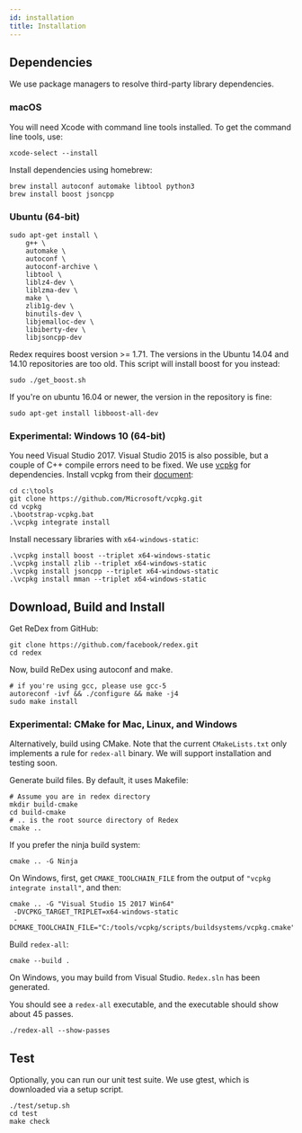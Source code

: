```yaml
---
id: installation
title: Installation
---
```


## Dependencies

We use package managers to resolve third-party library dependencies.

### macOS

You will need Xcode with command line tools installed.  To get the command line tools, use:
```
xcode-select --install
```

Install dependencies using homebrew:
```
brew install autoconf automake libtool python3
brew install boost jsoncpp
```

### Ubuntu (64-bit)
```
sudo apt-get install \
    g++ \
    automake \
    autoconf \
    autoconf-archive \
    libtool \
    liblz4-dev \
    liblzma-dev \
    make \
    zlib1g-dev \
    binutils-dev \
    libjemalloc-dev \
    libiberty-dev \
    libjsoncpp-dev
```

Redex requires boost version >= 1.71. The versions in the Ubuntu 14.04 and
14.10 repositories are too old. This script will install boost for you instead:
```
sudo ./get_boost.sh
```

If you're on ubuntu 16.04 or newer, the version in the repository is fine:
```
sudo apt-get install libboost-all-dev
```

### Experimental: Windows 10 (64-bit)

You need Visual Studio 2017. Visual Studio 2015 is also possible, but a couple of C++ compile errors need to be fixed. We use [vcpkg](https://github.com/Microsoft/vcpkg) for dependencies. Install vcpkg from their [document](https://github.com/Microsoft/vcpkg):

```
cd c:\tools
git clone https://github.com/Microsoft/vcpkg.git
cd vcpkg
.\bootstrap-vcpkg.bat
.\vcpkg integrate install
```
Install necessary libraries with `x64-windows-static`:
```
.\vcpkg install boost --triplet x64-windows-static
.\vcpkg install zlib --triplet x64-windows-static
.\vcpkg install jsoncpp --triplet x64-windows-static
.\vcpkg install mman --triplet x64-windows-static
```

## Download, Build and Install

Get ReDex from GitHub:
```
git clone https://github.com/facebook/redex.git
cd redex
```

Now, build ReDex using autoconf and make.
```
# if you're using gcc, please use gcc-5
autoreconf -ivf && ./configure && make -j4
sudo make install
```

### Experimental: CMake for Mac, Linux, and Windows

Alternatively, build using CMake. Note that the current `CMakeLists.txt` only implements a rule for `redex-all` binary. We will support installation and testing soon.

Generate build files. By default, it uses Makefile:
```
# Assume you are in redex directory
mkdir build-cmake
cd build-cmake
# .. is the root source directory of Redex
cmake ..
```

If you prefer the ninja build system:
```
cmake .. -G Ninja
```

On Windows, first, get `CMAKE_TOOLCHAIN_FILE` from the output of `"vcpkg integrate install"`, and then:
```
cmake .. -G "Visual Studio 15 2017 Win64"
 -DVCPKG_TARGET_TRIPLET=x64-windows-static
 -DCMAKE_TOOLCHAIN_FILE="C:/tools/vcpkg/scripts/buildsystems/vcpkg.cmake"
```

Build `redex-all`:

```
cmake --build .
```

On Windows, you may build from Visual Studio. `Redex.sln` has been generated.

You should see a `redex-all` executable, and the executable should show about 45 passes.

```
./redex-all --show-passes
```

## Test

Optionally, you can run our unit test suite.  We use gtest, which is downloaded
via a setup script.
```
./test/setup.sh
cd test
make check
```

